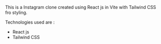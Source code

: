 This is a Instagram clone created using React js in Vite  with Tailwind CSS fro styling. 

Technologies used are :
* React js
* Tailwind CSS

